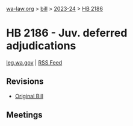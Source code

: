 [wa-law.org](/) > [bill](/bill/) > [2023-24](/bill/2023-24/) > [HB 2186](/bill/2023-24/hb/2186/)

# HB 2186 - Juv. deferred adjudications
[leg.wa.gov](https://app.leg.wa.gov/billsummary?BillNumber=2186&Year=2023&Initiative=false) | [RSS Feed](./rss.xml)

## Revisions
* [Original Bill](1/)

## Meetings
